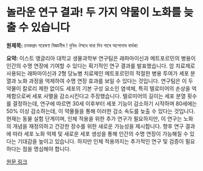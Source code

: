 # 놀라운 연구 결과! 두 가지 약물이 노화를 늦출 수 있습니다

**원제목:** চমকপ্ৰদ গৱেষণা বিজ্ঞানীৰ ! দুবিধ ঔষধে বাধা দিব পাৰে অপোনাৰ বাৰ্ধক্য

**요약:** 이스트 앵글리아 대학교 생물과학부 연구팀은 래파마이신과 메트포르민의 병용이 인간의 수명 연장에 기여할 수 있다는 획기적인 연구 결과를 발표했습니다. 암 치료제로 사용되는 래파마이신과 2형 당뇨병 치료제인 메트포르민의 적절한 병용 투여가 세포 분열과 노화 과정을 억제하여 수명 연장 효과를 보일 수 있다는 것입니다.  연구팀은 이 두 약물이 칼로리 제한 없이도 세포의 기본 구성 요소인 염색체, 특히 텔로미어의 손상을 억제함으로써 세포 사멸을 감소시킨다고 주장했습니다.  텔로미어의 길이는 세포 분열 횟수를 결정하는데,  연구에 따르면 30세 이후부터 세포 기능이 감소하기 시작하며 80세에는 50% 이상 감소하는데, 이 약물들을 통해 이러한 감소 속도를 늦출 수 있다는 것입니다. 현재는 동물 실험 단계이며, 인체 적용을 위한 추가 연구가 필요하지만,  이 연구는 노화의 개념을 재정의하고 건강한 장수를 위한 새로운 가능성을 제시합니다.  향후 연구 결과에 따라 세포 노화 억제 및 새로운 세포 생성을 통해 인간의 수명 연장이 가능해질 수 있다는 기대감을 높이고 있습니다.  하지만 인체 적용까지는 추가적인 연구 및 검증이 필요하다는 점을 명심해야 합니다.

[원문 링크](https://assam.nenow.in/rapamycin-metformin-anti-aging-research-2025/)
